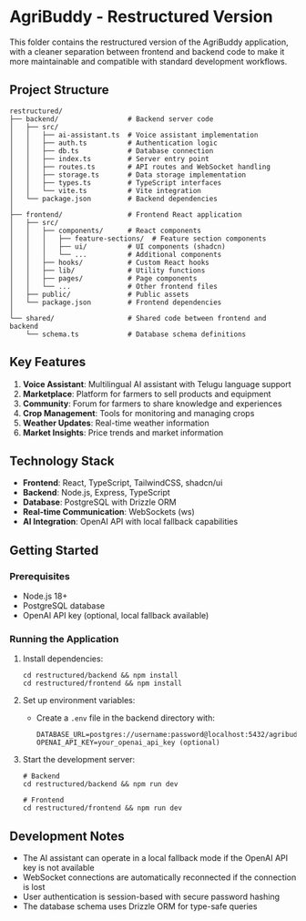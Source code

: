 # AgriBuddy - Restructured Version

This folder contains the restructured version of the AgriBuddy application, with a cleaner separation between frontend and backend code to make it more maintainable and compatible with standard development workflows.

## Project Structure

```
restructured/
├── backend/                 # Backend server code
│   ├── src/
│   │   ├── ai-assistant.ts  # Voice assistant implementation
│   │   ├── auth.ts          # Authentication logic
│   │   ├── db.ts            # Database connection
│   │   ├── index.ts         # Server entry point
│   │   ├── routes.ts        # API routes and WebSocket handling
│   │   ├── storage.ts       # Data storage implementation
│   │   ├── types.ts         # TypeScript interfaces
│   │   └── vite.ts          # Vite integration
│   └── package.json         # Backend dependencies
│
├── frontend/                # Frontend React application
│   ├── src/
│   │   ├── components/      # React components
│   │   │   ├── feature-sections/  # Feature section components
│   │   │   ├── ui/          # UI components (shadcn)
│   │   │   └── ...          # Additional components
│   │   ├── hooks/           # Custom React hooks
│   │   ├── lib/             # Utility functions
│   │   ├── pages/           # Page components
│   │   └── ...              # Other frontend files
│   ├── public/              # Public assets
│   └── package.json         # Frontend dependencies
│
└── shared/                  # Shared code between frontend and backend
    └── schema.ts            # Database schema definitions
```

## Key Features

1. **Voice Assistant**: Multilingual AI assistant with Telugu language support
2. **Marketplace**: Platform for farmers to sell products and equipment
3. **Community**: Forum for farmers to share knowledge and experiences
4. **Crop Management**: Tools for monitoring and managing crops
5. **Weather Updates**: Real-time weather information
6. **Market Insights**: Price trends and market information

## Technology Stack

- **Frontend**: React, TypeScript, TailwindCSS, shadcn/ui
- **Backend**: Node.js, Express, TypeScript
- **Database**: PostgreSQL with Drizzle ORM
- **Real-time Communication**: WebSockets (ws)
- **AI Integration**: OpenAI API with local fallback capabilities

## Getting Started

### Prerequisites

- Node.js 18+
- PostgreSQL database
- OpenAI API key (optional, local fallback available)

### Running the Application

1. Install dependencies:
   ```
   cd restructured/backend && npm install
   cd restructured/frontend && npm install
   ```

2. Set up environment variables:
   - Create a `.env` file in the backend directory with:
     ```
     DATABASE_URL=postgres://username:password@localhost:5432/agribuddy
     OPENAI_API_KEY=your_openai_api_key (optional)
     ```

3. Start the development server:
   ```
   # Backend
   cd restructured/backend && npm run dev
   
   # Frontend
   cd restructured/frontend && npm run dev
   ```

## Development Notes

- The AI assistant can operate in a local fallback mode if the OpenAI API key is not available
- WebSocket connections are automatically reconnected if the connection is lost
- User authentication is session-based with secure password hashing
- The database schema uses Drizzle ORM for type-safe queries